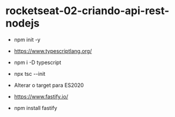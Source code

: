# rocketseat-02-criando-api-rest-nodejs

- npm init -y

- https://www.typescriptlang.org/
- npm i -D typescript
- npx tsc --init 
- Alterar o target para ES2020

- https://www.fastify.io/
- npm install fastify